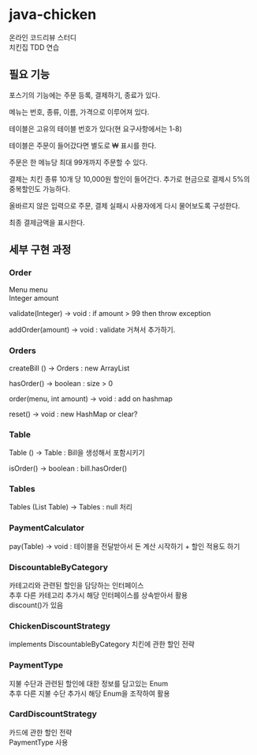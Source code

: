 # java-chicken
온라인 코드리뷰 스터디  
치킨집 TDD 연습

## 필요 기능

포스기의 기능에는 주문 등록, 결제하기, 종료가 있다.

메뉴는 번호, 종류, 이름, 가격으로 이루어져 있다.

테이블은 고유의 테이블 번호가 있다(현 요구사항에서는 1-8)

테이블은 주문이 들어갔다면 별도로 ₩ 표시를 한다.

주문은 한 메뉴당 최대 99개까지 주문할 수 있다.

결제는 치킨 종류 10개 당 10,000원 할인이 들어간다.
추가로 현금으로 결제시 5%의 중복할인도 가능하다. 

올바르지 않은 입력으로 주문, 결제 실패시 사용자에게 다시 물어보도록 구성한다.

최종 결제금액을 표시한다.

## 세부 구현 과정

### Order

Menu menu  
Integer amount

validate(Integer) → void :  if amount > 99 then throw exception  

addOrder(amount) → void : validate 거쳐서 추가하기. 

### Orders

createBill () → Orders : new ArrayList<Order>

hasOrder() → boolean : size > 0


order(menu, int amount) → void : add on hashmap

reset() → void : new HashMap or clear?

### Table

Table () → Table : Bill을 생성해서 포함시키기 

isOrder() → boolean : bill.hasOrder()

### Tables

Tables (List Table) → Tables : null 처리  

### PaymentCalculator
pay(Table) → void : 테이블을 전달받아서 돈 계산 시작하기 + 할인 적용도 하기   

### DiscountableByCategory    
카테고리와 관련된 할인을 담당하는 인터페이스  
추후 다른 카테고리 추가시 해당 인터페이스를 상속받아서 활용  
discount()가 있음

### ChickenDiscountStrategy 
implements DiscountableByCategory 
치킨에 관한 할인 전략 

### PaymentType
지불 수단과 관련된 할인에 대한 정보를 담고있는 Enum  
추후 다른 지불 수단 추가시 해당 Enum을 조작하여 활용  

### CardDiscountStrategy  
카드에 관한 할인 전략   
PaymentType 사용  